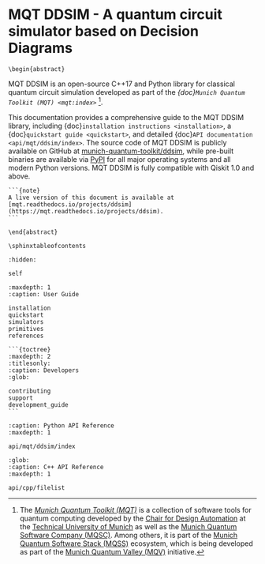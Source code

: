 # MQT DDSIM - A quantum circuit simulator based on Decision Diagrams

```{raw} latex
\begin{abstract}
```

MQT DDSIM is an open-source C++17 and Python library for classical quantum circuit simulation developed as part of the _{doc}`Munich Quantum Toolkit (MQT) <mqt:index>`_ [^1].

This documentation provides a comprehensive guide to the MQT DDSIM library, including {doc}`installation instructions <installation>`, a {doc}`quickstart guide <quickstart>`, and detailed {doc}`API documentation <api/mqt/ddsim/index>`.
The source code of MQT DDSIM is publicly available on GitHub at [munich-quantum-toolkit/ddsim](https://github.com/munich-quantum-toolkit/ddsim), while pre-built binaries are available via [PyPI](https://pypi.org/project/mqt.ddsim/) for all major operating systems and all modern Python versions.
MQT DDSIM is fully compatible with Qiskit 1.0 and above.

[^1]:
    The _[Munich Quantum Toolkit (MQT)](https://mqt.readthedocs.io)_ is a collection of software tools for quantum computing developed by the [Chair for Design Automation](https://www.cda.cit.tum.de/) at the [Technical University of Munich](https://www.tum.de/) as well as the [Munich Quantum Software Company (MQSC)](https://munichquantum.software).
    Among others, it is part of the [Munich Quantum Software Stack (MQSS)](https://www.munich-quantum-valley.de/research/research-areas/mqss) ecosystem, which is being developed as part of the [Munich Quantum Valley (MQV)](https://www.munich-quantum-valley.de) initiative.

````{only} latex
```{note}
A live version of this document is available at [mqt.readthedocs.io/projects/ddsim](https://mqt.readthedocs.io/projects/ddsim).
```
````

```{raw} latex
\end{abstract}

\sphinxtableofcontents
```

```{toctree}
:hidden:

self
```

```{toctree}
:maxdepth: 1
:caption: User Guide

installation
quickstart
simulators
primitives
references
```

````{only} not latex
```{toctree}
:maxdepth: 2
:titlesonly:
:caption: Developers
:glob:

contributing
support
development_guide
```
````

```{toctree}
:caption: Python API Reference
:maxdepth: 1

api/mqt/ddsim/index
```

```{toctree}
:glob:
:caption: C++ API Reference
:maxdepth: 1

api/cpp/filelist
```
